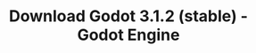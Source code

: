 ---
# Generated by /scripts/js/download_archive_generator !!! do not edit by hand !!!
title: 'Download Godot 3.1.2 (stable) - Godot Engine'
type: 'download/archive'
name: '3.1.2'
flavor: 'stable'
release_date: '2019-11-30T03:00:00-00:00'
release_notes: '/article/maintenance-release-godot-3-1-2/'
links:
  android.apk:
    name: 'android.apk'
    title: 'Android'
    caption: 'Universal APK (ARM64 + ARMv7 + x86_64 + x86)'
    tags:
      - 'APK download'
      - 'ARM64/v7'
      - 'x86 (64 & 32 bit)'
    hosts:
      github_builds:
        regular: 'https://github.com/godotengine/godot-builds/releases/download/3.1.2-stable/Godot_v3.1.2-stable_android_editor.apk'
        mono: '#'
      github:
        regular: 'https://github.com/godotengine/godot/releases/download/3.1.2-stable/Godot_v3.1.2-stable_android_editor.apk'
        mono: '#'
  macos.universal:
    name: 'macos.universal'
    title: 'macOS'
    caption: 'Universal (x86_64 + Apple Silicon)'
    tags:
      - 'Intel/Apple Silicon'
      - '64 bit'
    hosts:
      github_builds:
        regular: 'https://github.com/godotengine/godot-builds/releases/download/3.1.2-stable/Godot_v3.1.2-stable_osx.universal.zip'
        mono: 'https://github.com/godotengine/godot-builds/releases/download/3.1.2-stable/Godot_v3.1.2-stable_mono_osx.universal.zip'
      github:
        regular: 'https://github.com/godotengine/godot/releases/download/3.1.2-stable/Godot_v3.1.2-stable_osx.universal.zip'
        mono: 'https://github.com/godotengine/godot/releases/download/3.1.2-stable/Godot_v3.1.2-stable_mono_osx.universal.zip'
  windows.64:
    name: 'windows.64'
    title: 'Windows'
    caption: 'Standard (x86_64)'
    tags:
      - '64 bit'
    hosts:
      github_builds:
        regular: 'https://github.com/godotengine/godot-builds/releases/download/3.1.2-stable/Godot_v3.1.2-stable_win64.exe.zip'
        mono: 'https://github.com/godotengine/godot-builds/releases/download/3.1.2-stable/Godot_v3.1.2-stable_mono_win64.zip'
      github:
        regular: 'https://github.com/godotengine/godot/releases/download/3.1.2-stable/Godot_v3.1.2-stable_win64.exe.zip'
        mono: 'https://github.com/godotengine/godot/releases/download/3.1.2-stable/Godot_v3.1.2-stable_mono_win64.zip'
  linux_server.headless.64:
    name: 'linux_server.headless.64'
    title: 'Linux Server'
    caption: 'Headless (x86_64)'
    tags:
      - '64 bit'
      - 'Headless'
    hosts:
      github_builds:
        regular: 'https://github.com/godotengine/godot-builds/releases/download/3.1.2-stable/Godot_v3.1.2-stable_linux_headless.64.zip'
        mono: 'https://github.com/godotengine/godot-builds/releases/download/3.1.2-stable/Godot_v3.1.2-stable_mono_linux_headless_64.zip'
      github:
        regular: 'https://github.com/godotengine/godot/releases/download/3.1.2-stable/Godot_v3.1.2-stable_linux_headless.64.zip'
        mono: 'https://github.com/godotengine/godot/releases/download/3.1.2-stable/Godot_v3.1.2-stable_mono_linux_headless_64.zip'
  web:
    name: 'web'
    title: 'Web editor'
    caption: ''
    tags:
      - 'Self-hosted'
      - 'Cross-platform'
    hosts:
      github_builds:
        regular: 'https://github.com/godotengine/godot-builds/releases/download/3.1.2-stable/Godot_v3.1.2-stable_web_editor.zip'
        mono: '#'
      github:
        regular: 'https://github.com/godotengine/godot/releases/download/3.1.2-stable/Godot_v3.1.2-stable_web_editor.zip'
        mono: '#'
  linux.64:
    name: 'linux.64'
    title: 'Linux'
    caption: 'Standard (x86_64)'
    tags:
      - '64 bit'
    hosts:
      github_builds:
        regular: 'https://github.com/godotengine/godot-builds/releases/download/3.1.2-stable/Godot_v3.1.2-stable_x11.64.zip'
        mono: 'https://github.com/godotengine/godot-builds/releases/download/3.1.2-stable/Godot_v3.1.2-stable_mono_x11_64.zip'
      github:
        regular: 'https://github.com/godotengine/godot/releases/download/3.1.2-stable/Godot_v3.1.2-stable_x11.64.zip'
        mono: 'https://github.com/godotengine/godot/releases/download/3.1.2-stable/Godot_v3.1.2-stable_mono_x11_64.zip'
  linux.32:
    name: 'linux.32'
    title: 'Linux'
    caption: 'Standard (x86)'
    tags:
      - '32 bit'
    hosts:
      github_builds:
        regular: 'https://github.com/godotengine/godot-builds/releases/download/3.1.2-stable/Godot_v3.1.2-stable_x11.32.zip'
        mono: 'https://github.com/godotengine/godot-builds/releases/download/3.1.2-stable/Godot_v3.1.2-stable_mono_x11_32.zip'
      github:
        regular: 'https://github.com/godotengine/godot/releases/download/3.1.2-stable/Godot_v3.1.2-stable_x11.32.zip'
        mono: 'https://github.com/godotengine/godot/releases/download/3.1.2-stable/Godot_v3.1.2-stable_mono_x11_32.zip'
  windows.32:
    name: 'windows.32'
    title: 'Windows'
    caption: 'Standard (x86)'
    tags:
      - '32 bit'
    hosts:
      github_builds:
        regular: 'https://github.com/godotengine/godot-builds/releases/download/3.1.2-stable/Godot_v3.1.2-stable_win32.exe.zip'
        mono: 'https://github.com/godotengine/godot-builds/releases/download/3.1.2-stable/Godot_v3.1.2-stable_mono_win32.zip'
      github:
        regular: 'https://github.com/godotengine/godot/releases/download/3.1.2-stable/Godot_v3.1.2-stable_win32.exe.zip'
        mono: 'https://github.com/godotengine/godot/releases/download/3.1.2-stable/Godot_v3.1.2-stable_mono_win32.zip'
  linux_server.64:
    name: 'linux_server.64'
    title: 'Linux Server'
    caption: 'Standard (x86_64)'
    tags:
      - '64 bit'
    hosts:
      github_builds:
        regular: 'https://github.com/godotengine/godot-builds/releases/download/3.1.2-stable/Godot_v3.1.2-stable_linux_server.64.zip'
        mono: 'https://github.com/godotengine/godot-builds/releases/download/3.1.2-stable/Godot_v3.1.2-stable_mono_linux_server_64.zip'
      github:
        regular: 'https://github.com/godotengine/godot/releases/download/3.1.2-stable/Godot_v3.1.2-stable_linux_server.64.zip'
        mono: 'https://github.com/godotengine/godot/releases/download/3.1.2-stable/Godot_v3.1.2-stable_mono_linux_server_64.zip'
  aar_library:
    name: 'aar_library'
    title: 'AAR library'
    caption: ''
    tags:
      - 'Android plugins'
      - 'Java'
      - 'Kotlin'
    hosts:
      github_builds:
        regular: 'https://github.com/godotengine/godot-builds/releases/download/3.1.2-stable/godot-lib.3.1.2.stable.release.aar'
        mono: 'https://github.com/godotengine/godot-builds/releases/download/3.1.2-stable/godot-lib.3.1.2.stable.mono.release.aar'
      github:
        regular: 'https://github.com/godotengine/godot/releases/download/3.1.2-stable/godot-lib.3.1.2.stable.release.aar'
        mono: 'https://github.com/godotengine/godot/releases/download/3.1.2-stable/godot-lib.3.1.2.stable.mono.release.aar'
  templates:
    name: 'templates'
    title: 'Export templates'
    caption: ''
    tags:
      - 'Used to export your games to all supported platforms'
    hosts:
      github_builds:
        regular: 'https://github.com/godotengine/godot-builds/releases/download/3.1.2-stable/Godot_v3.1.2-stable_export_templates.tpz'
        mono: 'https://github.com/godotengine/godot-builds/releases/download/3.1.2-stable/Godot_v3.1.2-stable_mono_export_templates.tpz'
      github:
        regular: 'https://github.com/godotengine/godot/releases/download/3.1.2-stable/Godot_v3.1.2-stable_export_templates.tpz'
        mono: 'https://github.com/godotengine/godot/releases/download/3.1.2-stable/Godot_v3.1.2-stable_mono_export_templates.tpz'
primaryPlatforms:
  - 'android.apk'
  - 'macos.universal'
  - 'windows.64'
  - 'linux_server.headless.64'
  - 'web'
  - 'templates'
---